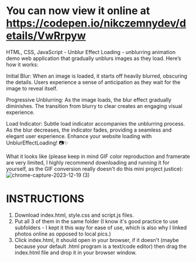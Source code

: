# You can now view it online at https://codepen.io/nikczemnydev/details/VwRrpyw #

HTML, CSS, JavaScript - Unblur Effect Loading - unblurring animation demo web application that gradually unblurs images as they load. Here’s how it works:

Initial Blur:
When an image is loaded, it starts off heavily blurred, obscuring the details. Users experience a sense of anticipation as they wait for the image to reveal itself.

Progressive Unblurring:
As the image loads, the blur effect gradually diminishes.
The transition from blurry to clear creates an engaging visual experience.

Load Indicator:
Subtle load indicator accompanies the unblurring process. As the blur decreases, the indicator fades, providing a seamless and elegant user experience.
Enhance your website loading with UnblurEffectLoading! 📷✨

What it looks like (please keep in mind GIF color reproduction and framerate are very limited, I highly recommend downloading and running it for yourself, as the GIF conversion really doesn't do this mini project justice):
![chrome-capture-2023-12-19 (3)](https://github.com/nikczemnydev/UnblurEffectLoading/assets/136376818/57119a40-d6d5-469d-9b2a-d2df24de0ea1)

# INSTRUCTIONS #
1. Download index.html, style.css and script.js files.
2. Put all 3 of them in the same folder (I know it's good practice to use subfolders - I kept it this way for ease of use, which is also why I linked photos online as opposed to local pics.)
3. Click index.html, it should open in your browser, if it doesn't (maybe because your default .html program is a text/code editor) then drag the index.html file and drop it in your browser window.
